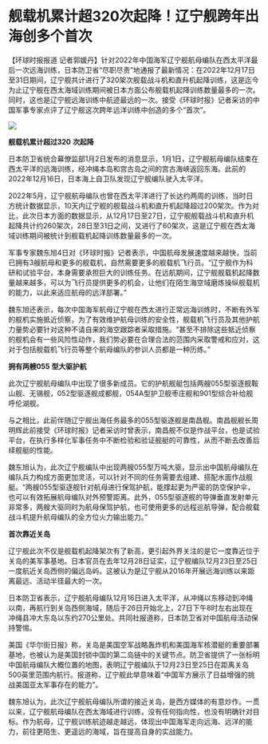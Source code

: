 # 舰载机累计超320次起降！辽宁舰跨年出海创多个首次

【环球时报报道
记者郭媛丹】针对2022年中国海军辽宁舰航母编队在西太平洋最后一次远海训练，日本防卫省“尽职尽责”地通报了最新情况：在2022年12月17日至31日期间，辽宁舰共计进行了320架次舰载战斗机和直升机起降训练，这是迄今为止辽宁舰在西太海域训练期间被日本方面公布舰载机起降训练数量最多的一次。同时，这也是辽宁舰远海训练中航迹最远的一次。接受《环球时报》记者采访的中国军事专家点评了辽宁舰这次跨年远洋训练中创造的多个“首次”。

![](https://inews.gtimg.com/newsapp_bt/0/15594303704/1000)

**舰载机累计超过320** **次起降**

日本防卫省统合幕僚监部1月2日发布的消息显示，1月1日，辽宁舰航母编队结束在西太平洋的远海训练，经冲绳本岛和宫古岛之间的宫古海峡返回东海。此前的2022年12月16日，日本海上自卫队发现辽宁舰编队驶入太平洋。

2022年5月，辽宁舰航母编队也曾在西太平洋进行了长达约两周的训练，当时日方统计数据显示，10天内辽宁舰的舰载战斗机和直升机起降超过200架次。作为对比，此次日本方面的数据显示，从12月17日至27日，辽宁舰舰载战斗机和直升机起降共计约260架次，28日至31日之间，又进行了60架次，这是辽宁舰在西太海域训练期间被统计到舰载机起降训练数量最多的一次。

军事专家魏东旭4日对《环球时报》记者表示，中国航母发展速度越来越快，当前已拥有3艘航母和更多的舰载机，自然需要更多的舰载机飞行员。“辽宁舰作为科研和试验平台，本身需要承担巨大的训练任务。在远航期间，辽宁舰舰载机起降数量越来越多，可以为飞行员提供更多的机会，让他们在陌生海空域磨炼操纵舰载机的能力，以此来适应航母的远洋部署。”

魏东旭还表示，每次中国海军航母辽宁舰在西太进行正常远海训练时，不断有外军的舰机实施抵近侦察，为了有效维护航母训练的安全性，舰载机飞行员及其他护航力量势必要针对这种不请自来的海空跟踪者采取措施。“甚至不排除这些抵近侦察的舰机会有一些风险性动作，我们势必要在合理合法的范围内采取警戒和应对，这对于包括舰载机飞行员等整个航母编队的参训人员都是一种历练。”

**拥有两艘055** **型大驱护航**

此次辽宁舰航母编队中出现了很多新成员。它的护航舰艇包括两艘055型驱逐舰鞍山舰、无锡舰，052型驱逐舰成都舰，054A型护卫舰枣庄舰和901型综合补给舰呼伦湖舰。

与之相比，此前伴随辽宁舰出海任务最多的055型驱逐舰是南昌舰。南昌舰舰长周明辉此前接受《环球时报》记者采访时曾表示，南昌舰不仅是作战平台，也是试验平台，在执行多样化军事任务中不断检验和验证舰艇的可靠性，从而不断去改善后续舰艇的性能。

魏东旭认为，此次辽宁舰编队中出现两艘055型万吨大驱，显示出中国航母编队在编队兵力构成方面更加灵活，可以针对不同的任务需要去组建、搭配水面作战舰艇。“两艘055型驱逐舰针对航母进行保驾护航，能撑起更为严密的防空保护伞，也可以有效拓展航母编队对外预警距离。此外，055型驱逐舰的导弹垂直发射单元非常多，两艘大驱同时为航母保驾护航，也可使用更多的远程巡航导弹，配合舰载战斗机提升航母编队的全方位火力输出能力。”

**首次靠近关岛**

辽宁舰此次不仅是舰载机起降架次有了新高，更引起外界关注的是它一度靠近位于关岛的美军事基地。日本官员在去年12月28日证实，辽宁舰编队12月23日至25日一度航近关岛西侧的偏远岛屿。这被认为是辽宁舰从2016年开展远海训练以来距离最远、活动半径最大的一次。

日本防卫省表示，辽宁舰航母编队12月16日进入太平洋，从冲绳以东移动到冲绳以南，再航行到关岛西侧海域，随后于26日开始北上，27日下午8时左右出现在冲绳县冲大东岛以东约270公里处。共同社报道称，日本防卫省对中国航母活动保持警惕。

美国《华尔街日报》称，关岛是美国空军战略轰炸机和美国海军核潜艇的重要部署基地，也被认为是美国封锁中国的第二岛链中的关键节点。防卫省提供了一张标明中国航母编队大概位置的地图，表明辽宁舰编队于12月23日至25日在距离关岛500英里范围内航行。报道称，辽宁舰此举意味着“中国军方展示了日益增强的挑战美国亚太军事存在的能力”。

魏东旭认为，此次辽宁舰航母编队所谓的接近关岛，是西方媒体的有意炒作。一贯以来，辽宁舰航母编队在西太海域进行训练，没有任何指向性，也没有明确针对目标。作为航母，辽宁舰训练航迹越走越远，体现出中国海军走向远海、远洋的能力，前往更陌生、更遥远的海域，旨在提高自身的实战能力。


